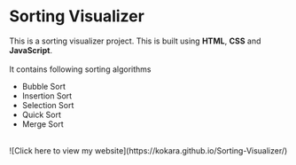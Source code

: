 # Sorting Visualizer

This is  a sorting visualizer project. This is built using **HTML**, **CSS** and **JavaScript**.<br><br>
It contains following sorting algorithms
* Bubble Sort
* Insertion Sort
* Selection Sort
* Quick Sort
* Merge Sort
<br>
![Click here to view my website](https://kokara.github.io/Sorting-Visualizer/)


 
            
